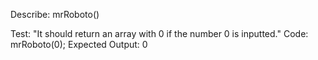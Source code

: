 Describe: mrRoboto()

Test: "It should return an array with 0 if the number 0 is inputted."
Code:
mrRoboto(0);
Expected Output: 0

